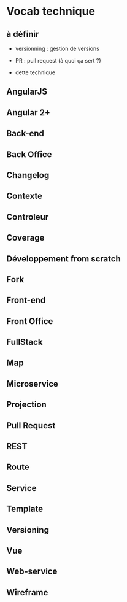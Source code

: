 # Vocab technique 

## à définir 

- versionning : gestion de versions

- PR : pull request (à quoi ça sert ?)

- dette technique


## AngularJS

## Angular 2+

## Back-end

## Back Office

## Changelog

## Contexte

## Controleur

## Coverage

## Développement from scratch

## Fork

## Front-end

## Front Office

## FullStack

## Map

## Microservice

## Projection

## Pull Request

## REST

## Route

## Service

## Template

## Versioning

## Vue

## Web-service

## Wireframe